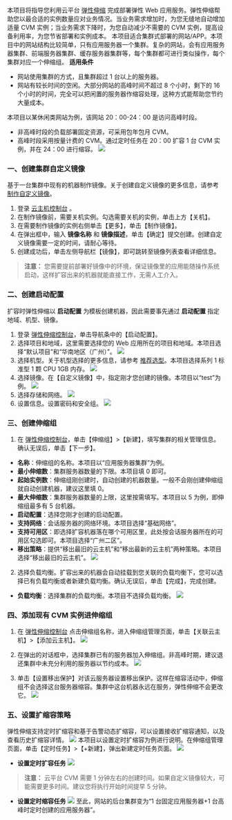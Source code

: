 本项目将指导您利用云平台 [弹性伸缩](http://tcecqpoc.fsphere.cn/product/as) 完成部署弹性 Web 应用服务。弹性伸缩帮助您以最合适的实例数量应对业务情况。当业务需求增加时，为您无缝地自动增加适量 CVM 实例；当业务需求下降时，为您自动减少不需要的 CVM 实例，提高设备利用率，为您节省部署和实例成本。
本项目适合集群式部署的网站/APP。本项目中的网站结构比较简单，只有应用服务器一个集群。复杂的网站，会有应用服务器集群、前端服务器集群、缓存服务器集群等，每个集群都可进行类似操作，每个集群对应一个伸缩组。
**适用条件**
- 网站使用集群的方式，且集群超过 1 台以上的服务器。
- 网站有较长时间的空闲。大部分网站的高峰时间不超过 8 个小时，剩下的 16 个小时的时间，完全可以把闲置的服务器作缩容处理，这种方式能帮助您节约大量成本。

本项目以某休闲类网站为例，该网站 20：00-24：00 是访问高峰时段。
- 非高峰时段的负载部署固定资源，可采用包年包月 CVM。
- 高峰时段采用按量计费的 CVM。通过定时任务在 20：00 扩容 1 台 CVM 实例，并在 24：00 进行缩容。
![](http://imgcache.tcecqpoc.fsphere.cn/image/mc.qcloudimg.com/static/img/cd4f9a05923871165c6e7184b984336e/image.png)

### 一、创建集群自定义镜像
基于一台集群中现有的机器制作镜像。关于创建自定义镜像的更多信息，请参考 [制作自定义镜像](/doc/product/213/4942)。
1. 登录 [云主机控制台](http://console.tce.fsphere.cn/cvm/index) 。
2. 在制作镜像前，需要关机实例。勾选需要关机的实例，单击上方【关机】。
3. 在需要制作镜像的实例右侧单击【更多】，单击【制作镜像】。
4. 在弹出框中，输入 **镜像名称** 和 **镜像描述**，单击【确定】提交创建。创建自定义镜像需要一定的时间，请耐心等待。
5. 创建成功后，单击左侧导航栏【镜像】，即可跳转至镜像列表查看详细信息。

> **注意：**
> 您需要提前部署好镜像中的环境，保证镜像里的应用能随操作系统启动，这样扩容出来的机器就能直接工作，无需人工介入。

### 二、创建启动配置

扩容时弹性伸缩以 **启动配置** 为模板创建机器，因此需要事先通过 **启动配置** 指定地域、机型、镜像。

1. 登录 [弹性伸缩控制台](http://console.tce.fsphere.cn/autoscaling/config)，单击导航条中的【启动配置】。
2. 选择项目和地域，这里需要选择您的 Web 应用所在的项目和地域。本项目选择“默认项目”和“华南地区（广州）”。
![](http://imgcache.tcecqpoc.fsphere.cn/image/mc.qcloudimg.com/static/img/653ebf516d940a90fd79728e5d319cdc/image.png)
3. 选择机型。关于机型选择的更多信息，请参考 [推荐选型](http://tcecqpoc.fsphere.cn/act/recommended)。本项目选择系列 1 标准型 1 颗 CPU 1GB 内存。
![](http://imgcache.tcecqpoc.fsphere.cn/image/mc.qcloudimg.com/static/img/301ed9b779010186705029631853a6ab/image.png)
4. 选择镜像。在【自定义镜像】中，指定刚才您创建的镜像。本项目以“test”为例。
![](http://imgcache.tcecqpoc.fsphere.cn/image/mc.qcloudimg.com/static/img/192691062ce8fa93f2bbcd0f02af5bc2/image.png)
5. 选择存储和网络。
![](http://imgcache.tcecqpoc.fsphere.cn/image/mc.qcloudimg.com/static/img/2ec4987b14f97966851f90849c016167/image.png)
6. 设置信息。设置密码和安全组。
![](http://imgcache.tcecqpoc.fsphere.cn/image/mc.qcloudimg.com/static/img/ee9caea59c347e581fb82c273407e28d/image.png)

### 三、创建伸缩组
1. 在 [弹性伸缩控制台](http://console.tce.fsphere.cn/autoscaling)，单击【伸缩组】>【新建】，填写集群的相关管理信息。确认无误后，单击【下一步】。
 - **名称**：伸缩组的名称。本项目以“应用服务器集群”为例。
 - **最小伸缩数**：集群服务器数量的下限。本项目填 0 即可。
 - **起始实例数**：伸缩组刚创建时，自动创建的机器数量。一般不会刚创建伸缩组就自动创建机器，建议这里填 0。
 - **最大伸缩数**：集群服务器数量的上限，这里按需填写。本项目以 5 为例，即伸缩组最多有 5 台机器。
 - **启动配置**：选择您刚才创建的启动配置。
 - **支持网络**：会话服务器的网络环境。本项目选择“基础网络”。
 - **支持可用区**：即选择扩容机器落在哪个可用区里，此处按会话服务器所在的可用区勾选即可。本项目选择“广州二区”。
 - **移出策略**：提供“移出最旧的云主机”和“移出最新的云主机”两种策略。本项目选择“移出最旧的云主机”。
![](http://imgcache.tcecqpoc.fsphere.cn/image/mc.qcloudimg.com/static/img/1dfcdab95c12ad0b999a09de98e8508a/image.png)
2. 选择负载均衡。扩容出来的机器会自动挂载到您关联的负载均衡下，您可以选择已有负载均衡或者新建负载均衡。确认无误后，单击【完成】，完成创建。
 - **负载均衡**：选择集群的负载均衡。本项目不选择负载均衡。
![](http://imgcache.tcecqpoc.fsphere.cn/image/mc.qcloudimg.com/static/img/2771bbfe477d54400fcb72b21014668b/image.png)

### 四、添加现有 CVM 实例进伸缩组

1. 在 [弹性伸缩控制台](http://console.tce.fsphere.cn/autoscaling) 点击伸缩组名称，进入伸缩组管理页面，单击【关联云主机】>【添加云主机】。
![](http://imgcache.tcecqpoc.fsphere.cn/image/mc.qcloudimg.com/static/img/9063e98237388d8bfbbb72f267103a42/image.png)

2. 在弹出的对话框中，选择集群已有的服务器加入伸缩组。非高峰时期，建议退还集群中未充分利用的服务器以节约成本。
![](http://imgcache.tcecqpoc.fsphere.cn/image/mc.qcloudimg.com/static/img/8a3ba69a5ffc9e9004e91c8a300149c2/image.jpg)

3. 单击【设置移出保护】对该云服务器设置移出保护。这样在缩容活动中，伸缩组不会选择这台服务器缩容。集群中这台机器永远在服务，弹性伸缩不会更改它。
![](http://imgcache.tcecqpoc.fsphere.cn/image/mc.qcloudimg.com/static/img/de9840c7507a725d836f02ca77fd0490/image.jpg)

### 五、设置扩缩容策略

弹性伸缩支持定时扩缩容和基于告警动态扩缩容，可以设置接收扩缩容通知，以及查看历史扩缩容详情。
![](http://imgcache.tcecqpoc.fsphere.cn/image/mc.qcloudimg.com/static/img/9ff9af152c4d99a1955c837f1177f131/image.png)
本项目以设置定时扩缩容为例进行说明。在伸缩组管理页面，单击【定时任务】>【+新建】，弹出新建定时任务页面。
![](http://imgcache.tcecqpoc.fsphere.cn/image/mc.qcloudimg.com/static/img/98f7fd2432fd64b88c3090fa0487a2da/image.png)
-  **设置定时扩容任务**
![](http://imgcache.tcecqpoc.fsphere.cn/image/mc.qcloudimg.com/static/img/e3c790c1fa7594643bcfb591e5ca949b/image.jpg)
> **注意：**
> 云平台 CVM 需要 1 分钟左右的创建时间。如果自定义镜像较大，可能需要更多时间。建议您将执行开始时间提早 5 分钟。
- **设置定时缩容任务**
![](http://imgcache.tcecqpoc.fsphere.cn/image/mc.qcloudimg.com/static/img/e0fce491429b83cc77fa244db5382778/image.jpg)
至此，网站的后台集群变为“1 台固定应用服务器+1 台高峰时定时创建的应用服务器”。
